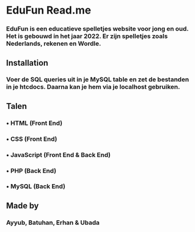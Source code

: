 # EduFun Read.me 

### EduFun is een educatieve spelletjes website voor jong en oud. Het is gebouwd in het jaar 2022. Er zijn spelletjes zoals Nederlands, rekenen en Wordle.

## Installation

### Voer de SQL queries uit in je MySQL table en zet de bestanden in je htcdocs. Daarna kan je hem via je localhost gebruiken.

## Talen

### • HTML (Front End)
### • CSS (Front End)
### • JavaScript (Front End & Back End)
### • PHP (Back End)
### • MySQL (Back End)

## Made by

### Ayyub, Batuhan, Erhan & Ubada
